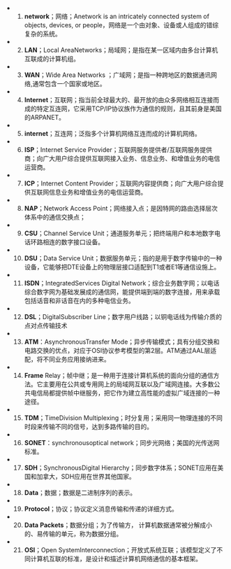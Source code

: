 - 1. **network**；网络；Anetwork is an intricately connected system of objects, devices, or people，网络是一个由对象、设备或人组成的错综复杂的系统。

- 
  2. **LAN**；Local AreaNetworks；局域网；是指在某一区域内由多台计算机互联成的计算机组。

- 
  3. **WAN**；Wide Area Networks ；广域网；是指一种跨地区的数据通讯网络,通常包含一个国家或地区。

- 
  4. **Internet**；互联网；指当前全球最大的、最开放的由众多网络相互连接而成的特定互连网，它采用TCP/IP协议族作为通信的规则，且其前身是美国的ARPANET。

- 
  5. **internet**；互连网；泛指多个计算机网络互连而成的计算机网络。

- 
  6. **ISP**；Internet Service Provider；互联网服务提供者/互联网服务提供商；向广大用户综合提供互联网接入业务、信息业务、和增值业务的电信运营商。

- 
  7. **ICP**；Internet Content Provider；互联网内容提供商；向广大用户综合提供互联网信息业务和增值业务的电信运营商。

- 
  8. **NAP**；Network Access Point；网络接入点；是因特网的路由选择层次体系中的通信交换点；

- 
  9. **CSU**；Channel Service Unit；通道服务单元；把终端用户和本地数字电话环路相连的数字接口设备。

- 
  10. **DSU**；Data Service Unit；数据服务单元；指的是用于数字传输中的一种设备，它能够把DTE设备上的物理层接口适配到T1或者E1等通信设施上。

- 
  11. **ISDN**；IntegratedServices Digital Network；综合业务数字网；以电话综合数字网为基础发展成的通信网，能提供端到端的数字连接，用来承载包括话音和非话音在内的多种电信业务。

- 
  12. **DSL**；DigitalSubscriber Line；数字用户线路；以铜电话线为传输介质的点对点传输技术

- 
  13. **ATM**：AsynchronousTransfer Mode；异步传输模式；具有分组交换和电路交换的优点，对应于OSI协议参考模型的第2层。ATM通过AAL层适配，将不同业务应用接纳进来。

- 
  14. **Frame** Relay；帧中继；是一种用于连接计算机系统的面向分组的通信方法。它主要用在公共或专用网上的局域网互联以及广域网连接。大多数公共电信局都提供帧中继服务，把它作为建立高性能的虚拟广域连接的一种途径。

- 
  15. **TDM**；TimeDivision Multiplexing；时分复用；采用同一物理连接的不同时段来传输不同的信号，达到多路传输的目的。

- 
  16. **SONET**：synchronousoptical network；同步光网络；美国的光传送网标准。

- 
  17. **SDH**；SynchronousDigital Hierarchy；同步数字体系；SONET应用在美国和加拿大，SDH应用在世界其他国家。

- 
  18. **Data**；数据；数据是二进制序列的表示。

- 
  19. **Protocol**；协议；协议定义消息传输和传递的详细方式。

- 
  20. **Data** **Packets**；数据分组；为了传输方， 计算机数据通常被分解成小的、易传输的单元，称为数据分组。

- 
  21. **OSI**；Open SystemInterconnection；开放式系统互联；该模型定义了不同计算机互联的标准，是设计和描述计算机网络通信的基本框架。
